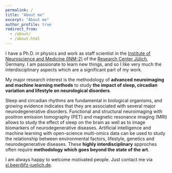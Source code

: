 ```yaml
---
permalink: /
title: "About me"
excerpt: "About me"
author_profile: true
redirect_from: 
  - /about/
  - /about.html
---
```


I have a Ph.D. in physics and work as staff scientist in the [Institute of Neuroscience and Medicine (INM-2)](https://www.fz-juelich.de/en/inm/inm-2) of the [Research Center Jülich](https://www.fz-juelich.de/en), Germany. I am passionate to learn new things, and so I like very much the interdisciplinary aspects which are a significant part of my work.

My major research interest is the methodology of **advanced neuroimaging and machine learning methods** to study **the impact of sleep, circadian variation and lifestyle on neurological disorders**. 

Sleep and circadian rhythms are fundamental in biological organisms, and growing evidence indicates that they are associated with several major neurodegenerative disorders. Functional and structural neuroimaging with positron emission tomography (PET) and magnetic resonance imaging (MRI) allows to study the effect of sleep on the brain as well as to image biomarkers of neurodegenerative diseases. Artificial intelligence and machine learning with open-science multi-omics data can be used to study the relationship between environmental factors, lifestyle, genetics and neurodegenerative diseases. These **highly interdisciplinary** approches often require **methodology which goes beyond the state of the art**.

I am always happy to welcome motivated people. Just contact me via si.beer@fz-juelich.de.